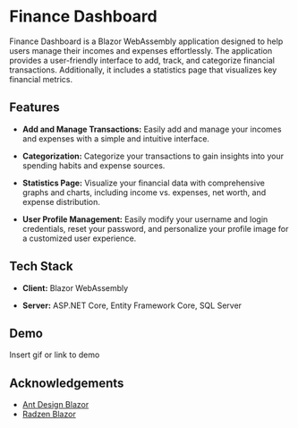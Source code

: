 
# Finance Dashboard

Finance Dashboard is a Blazor WebAssembly application designed to help users manage their incomes and expenses effortlessly. The application provides a user-friendly interface to add, track, and categorize financial transactions. Additionally, it includes a statistics page that visualizes key financial metrics.


## Features

- **Add and Manage Transactions:** Easily add and manage your incomes and expenses with a simple and intuitive interface.

- **Categorization:** Categorize your transactions to gain insights into your spending habits and expense sources.

- **Statistics Page:** Visualize your financial data with comprehensive graphs and charts, including income vs. expenses, net worth, and expense distribution.

- **User Profile Management:** Easily modify your username and login credentials, reset your password, and personalize your profile image for a customized user experience.


## Tech Stack

- **Client:** Blazor WebAssembly 

- **Server:** ASP.NET Core, Entity Framework Core, SQL Server


## Demo

Insert gif or link to demo


## Acknowledgements

 - [Ant Design Blazor](https://antblazor.com/en-US/)
 - [Radzen Blazor](https://blazor.radzen.com/)

